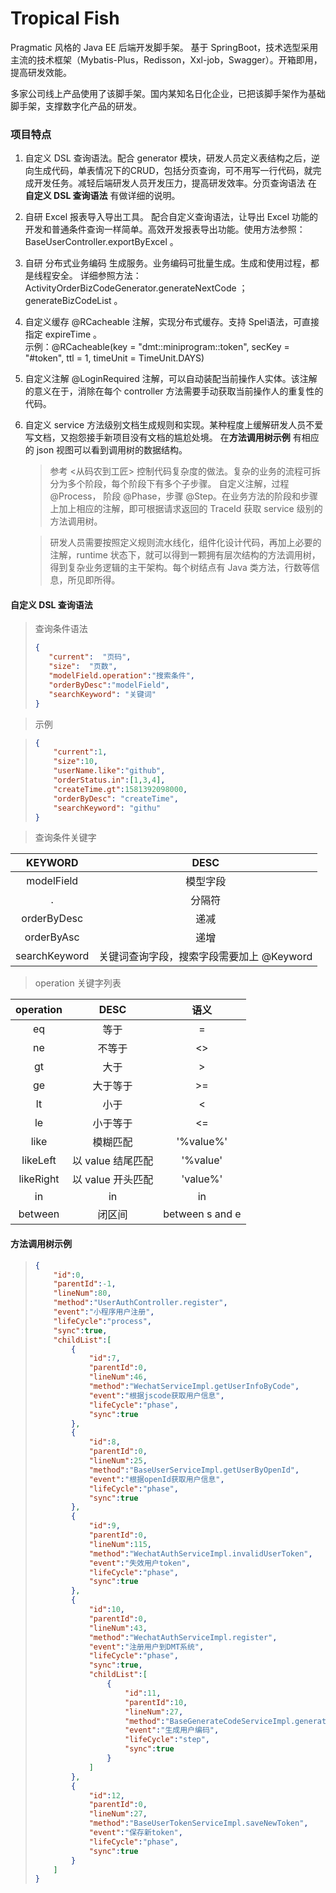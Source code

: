 # Tropical Fish

Pragmatic 风格的 Java EE 后端开发脚手架。 基于 SpringBoot，技术选型采用主流的技术框架（Mybatis-Plus，Redisson，Xxl-job，Swagger）。开箱即用，提高研发效能。

多家公司线上产品使用了该脚手架。国内某知名日化企业，已把该脚手架作为基础脚手架，支撑数字化产品的研发。

### 项目特点
1. 自定义 DSL 查询语法。配合 generator 模块，研发人员定义表结构之后，逆向生成代码，单表情况下的CRUD，包括分页查询，可不用写一行代码，就完成开发任务。减轻后端研发人员开发压力，提高研发效率。分页查询语法 在 **自定义 DSL 查询语法** 有做详细的说明。

2. 自研 Excel 报表导入导出工具。 配合自定义查询语法，让导出 Excel 功能的开发和普通条件查询一样简单。高效开发报表导出功能。使用方法参照：BaseUserController.exportByExcel 。

3. 自研 分布式业务编码 生成服务。业务编码可批量生成。生成和使用过程，都是线程安全。 详细参照方法：ActivityOrderBizCodeGenerator.generateNextCode ；generateBizCodeList 。

4. 自定义缓存 @RCacheable 注解，实现分布式缓存。支持 Spel语法，可直接指定 expireTime 。  
   示例：@RCacheable(key = "dmt::miniprogram::token", secKey = "#token", ttl = 1, timeUnit = TimeUnit.DAYS)  

5. 自定义注解 @LoginRequired 注解，可以自动装配当前操作人实体。该注解的意义在于，消除在每个 controller 方法需要手动获取当前操作人的重复性的代码。

6. 自定义 service 方法级别文档生成规则和实现。某种程度上缓解研发人员不爱写文档，又抱怨接手新项目没有文档的尴尬处境。 在**方法调用树示例** 有相应的 json 视图可以看到调用树的数据结构。

   > 参考 <从码农到工匠> 控制代码复杂度的做法。复杂的业务的流程可拆分为多个阶段，每个阶段下有多个子步骤。  自定义注解，过程 @Process， 阶段 @Phase，步骤 @Step。在业务方法的阶段和步骤上加上相应的注解，即可根据请求返回的 TraceId 获取 service 级别的方法调用树。  

    > 研发人员需要按照定义规则流水线化，组件化设计代码，再加上必要的注解，runtime 状态下，就可以得到一颗拥有层次结构的方法调用树，得到复杂业务逻辑的主干架构。每个树结点有 Java 类方法，行数等信息，所见即所得。  

#### 自定义 DSL 查询语法   

> 查询条件语法
> ```json
> {
>    "current":  "页码",
>    "size":  "页数",
>    "modelField.operation":"搜索条件",
>    "orderByDesc":"modelField",
>    "searchKeyword": "关键词"
> }
> ```

> 示例

> ```json
> {
>     "current":1,
>     "size":10,
>     "userName.like":"github",
>     "orderStatus.in":[1,3,4],
>     "createTime.gt":1581392098000,
>     "orderByDesc": "createTime",
>     "searchKeyword": "githu"
> }
> ```

> 查询条件关键字

|    KEYWORD    |                   DESC                    |
| :-----------: | :---------------------------------------: |
|  modelField   |                 模型字段                  |
|       .       |                  分隔符                   |
|  orderByDesc  |                   递减                    |
|  orderByAsc   |                   递增                    |
| searchKeyword | 关键词查询字段，搜索字段需要加上 @Keyword |

>operation 关键字列表

| operation |       DESC        |      语义       |
| :-------: | :---------------: | :-------------: |
|    eq     |       等于        |        =        |
|    ne     |      不等于       |       <>        |
|    gt     |       大于        |        >        |
|    ge     |     大于等于      |       >=        |
|    lt     |       小于        |        <        |
|    le     |     小于等于      |       <=        |
|   like    |     模糊匹配      |    '%value%'    |
| likeLeft  | 以 value 结尾匹配 |    '%value'     |
| likeRight | 以 value 开头匹配 |    'value%'     |
|    in     |        in         |       in        |
|  between  |      闭区间       | between s and e |



#### 方法调用树示例

> ```json
> {
>     "id":0,
>     "parentId":-1,
>     "lineNum":80,
>     "method":"UserAuthController.register",
>     "event":"小程序用户注册",
>     "lifeCycle":"process",
>     "sync":true,
>     "childList":[
>         {
>             "id":7,
>             "parentId":0,
>             "lineNum":46,
>             "method":"WechatServiceImpl.getUserInfoByCode",
>             "event":"根据jscode获取用户信息",
>             "lifeCycle":"phase",
>             "sync":true
>         },
>         {
>             "id":8,
>             "parentId":0,
>             "lineNum":25,
>             "method":"BaseUserServiceImpl.getUserByOpenId",
>             "event":"根据openId获取用户信息",
>             "lifeCycle":"phase",
>             "sync":true
>         },
>         {
>             "id":9,
>             "parentId":0,
>             "lineNum":115,
>             "method":"WechatAuthServiceImpl.invalidUserToken",
>             "event":"失效用户token",
>             "lifeCycle":"phase",
>             "sync":true
>         },
>         {
>             "id":10,
>             "parentId":0,
>             "lineNum":43,
>             "method":"WechatAuthServiceImpl.register",
>             "event":"注册用户到DMT系统",
>             "lifeCycle":"phase",
>             "sync":true,
>             "childList":[
>                 {
>                     "id":11,
>                     "parentId":10,
>                     "lineNum":27,
>                     "method":"BaseGenerateCodeServiceImpl.generateNextCode",
>                     "event":"生成用户编码",
>                     "lifeCycle":"step",
>                     "sync":true
>                 }
>             ]
>         },
>         {
>             "id":12,
>             "parentId":0,
>             "lineNum":27,
>             "method":"BaseUserTokenServiceImpl.saveNewToken",
>             "event":"保存新token",
>             "lifeCycle":"phase",
>             "sync":true
>         }
>     ]
> }
> ```
>
> 
>
> 
